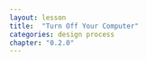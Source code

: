 ```yaml
---
layout: lesson
title:  "Turn Off Your Computer"
categories: design process  
chapter: "0.2.0"
---
```


